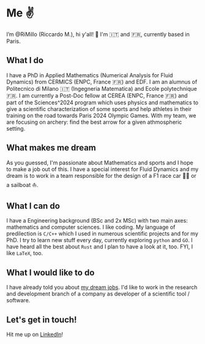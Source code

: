 # Me :v:
I’m @RiMillo (Riccardo M.), hi y'all! :wave: I'm :it: and :fr:, currently based in Paris.

## What I do
I have a PhD in Applied Mathematics (Numerical Analysis for Fluid Dynamics) from CERMICS (ENPC, France :fr:) and EDF. I am an alumnus of Politecnico di Milano :it: (Ingegneria Matematica) and Ecole polytechnique :fr:. I am currently a Post-Doc fellow at CEREA (ENPC, France :fr:) and part of the Sciences^2024 program which uses physics and mathematics to give a scientific characterization of some sports and help athletes in their training on the road towards Paris 2024 Olympic Games. With my team, we are focusing on archery: find the best arrow for a given athmospheric setting.

## What makes me dream
As you guessed, I'm passionate about Mathematics and sports and I hope to make a job out of this. I have a special interest for Fluid Dynamics and my dream is to work in a team responsible for the design of a F1 race car :red_car::checkered_flag: or a sailboat :sailboat:.

## What I can do
I have a Engineering background (BSc and 2x MSc) with two main axes: mathematics and computer sciences. I like coding. My language of predilection is `C/C++` which I used in numerous scientific projects and for my PhD. I try to learn new stuff every day, currently exploring `python` and `GO`. I have heard all the best about `Rust` and I plan to have a look at it, too. FYI, I like `LaTeX`, too.

## What I would like to do
I have already told you about [my dream jobs](#what_makes_me_dream). I'd like to work in the research and development branch of a company as developer of a scientific tool / software.

## Let's get in touch!
Hit me up on [LinkedIn](https://www.linkedin.com/in/milanir/)!
